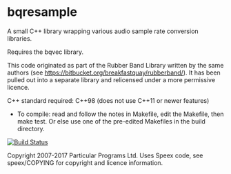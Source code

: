 
bqresample
==========

A small C++ library wrapping various audio sample rate conversion
libraries.

Requires the bqvec library.

This code originated as part of the Rubber Band Library written by the
same authors (see https://bitbucket.org/breakfastquay/rubberband/).
It has been pulled out into a separate library and relicensed under a
more permissive licence.

C++ standard required: C++98 (does not use C++11 or newer features)

 * To compile: read and follow the notes in Makefile, edit the Makefile,
   then make test. Or else use one of the pre-edited Makefiles in the
   build directory.

[![Build Status](https://travis-ci.org/breakfastquay/bqresample.svg?branch=master)](https://travis-ci.org/breakfastquay/bqresample)

Copyright 2007-2017 Particular Programs Ltd.
Uses Speex code, see speex/COPYING for copyright and licence information.

